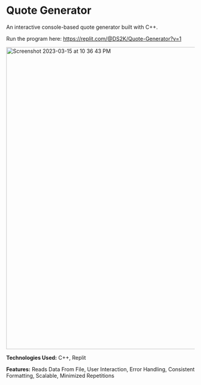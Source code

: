 # Quote Generator
An interactive console-based quote generator built with C++.

Run the program here: https://replit.com/@DS2K/Quote-Generator?v=1

<img width="806" alt="Screenshot 2023-03-15 at 10 36 43 PM" src="https://user-images.githubusercontent.com/60281799/225507803-46d15828-0650-4e7e-9307-13783a1fb660.png">

**Technologies Used:**
C++, Replit

**Features:**
Reads Data From File, User Interaction, Error Handling, Consistent Formatting, Scalable, Minimized Repetitions
